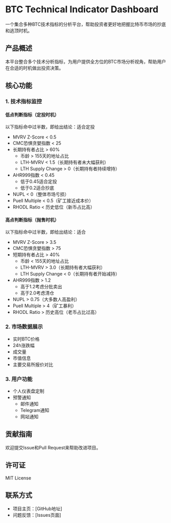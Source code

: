 # BTC Technical Indicator Dashboard

一个集合多种BTC技术指标的分析平台，帮助投资者更好地把握比特币市场的抄底和逃顶时机。

## 产品概述

本平台整合多个技术分析指标，为用户提供全方位的BTC市场分析视角，帮助用户在合适的时机做出投资决策。

## 核心功能

### 1. 技术指标监控

#### 低点判断指标（定投时机）
以下指标命中过半数，即给出结论：适合定投
- MVRV Z-Score < 0.5
- CMC恐惧贪婪指数 < 25
- 长期持有者占比 > 60%
  - 币龄 > 155天的地址占比
  - LTH-MVRV < 1.5（长期持有者未大幅获利）
  - LTH Supply Change > 0（长期持有者持续增持）
- AHR999指数 < 0.45
  - 低于0.45适合定投
  - 低于0.2适合抄底
- NUPL < 0（整体市场亏损）
- Puell Multiple < 0.5（矿工接近成本价）
- RHODL Ratio < 历史低位（新币占比高）

#### 高点判断指标（抛售时机）
以下指标命中过半数，即给出结论：适合
- MVRV Z-Score > 3.5
- CMC恐惧贪婪指数 > 75
- 短期持有者占比 > 40%
  - 币龄 < 155天的地址占比
  - LTH-MVRV > 3.0（长期持有者大幅获利）
  - LTH Supply Change < 0（长期持有者开始减持）
- AHR999指数 > 1.2
  - 高于1.2考虑分批卖出
  - 高于2.0考虑清仓
- NUPL > 0.75（大多数人高盈利）
- Puell Multiple > 4（矿工暴利）
- RHODL Ratio > 历史高位（老币占比过高）

### 2. 市场数据展示
- 实时BTC价格
- 24h涨跌幅
- 成交量
- 市值信息
- 主要交易所报价对比

### 3. 用户功能
- 个人仪表盘定制
- 预警通知
  - 邮件通知
  - Telegram通知
  - 网站通知


## 贡献指南

欢迎提交Issue和Pull Request来帮助改进项目。

## 许可证

MIT License

## 联系方式

- 项目主页：[GitHub地址]
- 问题反馈：[Issues页面]
